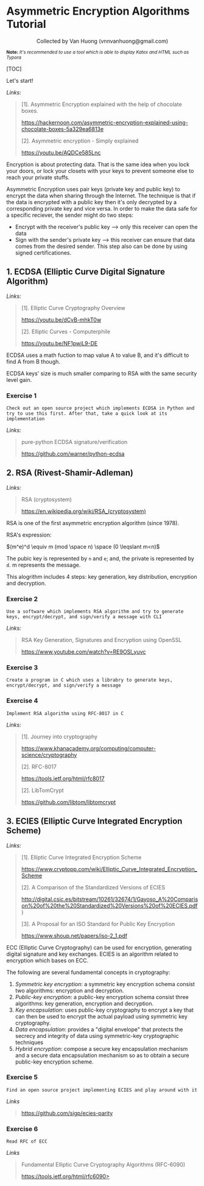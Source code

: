 #    Asymmetric Encryption Algorithms Tutorial

<center>Collected by Van Huong (vnnvanhuong@gmail.com)</center>

<small>**Note:** *It's recommended to use a tool which is able to display Katex and HTML such as Typora*</small>

[TOC]

Let's start!

*Links:*

> [1]. Asymmetric Encryption explained with the help of chocolate boxes.
>
> https://hackernoon.com/asymmetric-encryption-explained-using-chocolate-boxes-5a329ea6813e 
>
> [2]. Asymmetric encryption - Simply explained
>
> https://youtu.be/AQDCe585Lnc

Encryption is about protecting data. That is the same idea when you lock your doors, or lock your closets with your keys to prevent someone else to reach your private stuffs.

Asymmetric Encryption uses pair keys (private key and public key) to encrypt the data when sharing through the Internet. The technique is that if the data is encrypted with a public key then it's only decrypted by a corresponding private key and vice versa. In order to make the data safe for a specific reciever, the sender might do two steps:

- Encrypt with the receiver's public key —> only this receiver can open the data
- Sign with the sender's private key —> this receiver can ensure that data comes from the desired sender. This step also can be done by using signed certificationes.

## 1. ECDSA (Elliptic Curve Digital Signature Algorithm)

*Links:*

>  [1]. Elliptic Curve Cryptography Overview
>
> https://youtu.be/dCvB-mhkT0w
>
> [2]. Elliptic Curves - Computerphile
>
> https://youtu.be/NF1pwjL9-DE

ECDSA uses a math fuction to map value A to value B, and it's difficult to find A from B though.

ECDSA keys' size is much smaller comparing to RSA with the same security level gain.

### Exercise 1

```
Check out an open source project which implements ECDSA in Python and try to use this first. After that, take a quick look at its implementation
```

*Links:*

> pure-python ECDSA signature/verification
>
> <https://github.com/warner/python-ecdsa>



## 2. RSA (Rivest-Shamir-Adleman)

*Links:*

> RSA (cryptosystem)
>
> https://en.wikipedia.org/wiki/RSA_(cryptosystem)

RSA is one of the first asymmetric encryption algorithm (since 1978).

RSA's expression:

$(m^e)^d \equiv m (mod \space n) \space  (0 \leqslant m<n)​$

The pubic key is represented by `n` and `e`; and, the private is represented by `d`. m represents the message. 

This alogrithm includes 4 steps: key generation, key distribution, encryption and decryption.

### Exercise 2

```
Use a software which implements RSA algorithm and try to generate keys, encrypt/decrypt, and sign/verify a message with CLI
```

*Links:*

> RSA Key Generation, Signatures and Encryption using OpenSSL
>
> https://www.youtube.com/watch?v=RE9OSl_yuvc



### Exercise 3

```
Create a program in C which uses a librabry to generate keys, encrypt/decrypt, and sign/verify a message
```



### Exercise 4

```
Implement RSA algorithm using RFC-8017 in C
```

*Links:*

>  [1]. Journey into cryptography
>
> https://www.khanacademy.org/computing/computer-science/cryptography
>
> [2]. RFC-8017
>
> https://tools.ietf.org/html/rfc8017
>
> [2]. LibTomCrypt
>
> https://github.com/libtom/libtomcrypt



## 3. ECIES (Elliptic Curve Integrated Encryption Scheme)

*Links:*

> [1]. Elliptic Curve Integrated Encryption Scheme
>
> https://www.cryptopp.com/wiki/Elliptic_Curve_Integrated_Encryption_Scheme
>
> [2]. A Comparison of the Standardized Versions of ECIES
>
> http://digital.csic.es/bitstream/10261/32674/1/Gayoso_A%20Comparison%20of%20the%20Standardized%20Versions%20of%20ECIES.pdf)
>
> [3]. A Proposal for an ISO Standard for Public Key Encryption
>
> https://www.shoup.net/papers/iso-2_1.pdf

ECC (Elliptic Curve Cryptography) can be used for encryption, generating digital signature and key exchanges. ECIES is an algorithm related to encryption which bases on ECC.

The following are several fundamental concepts in cryptography:

1. *Symmetric key encryption*: a symmetric key encryption schema consist two algorithms: encryption and decryption.
2. *Public-key encryption*: a public-key encryption schema consist three algorithms: key generation, encryption and decryption.
3. *Key encapsulation*: uses public-key cryptography to encrypt a key that can then be used to encrypt the actual payload using symmetric key cryptography.
4. *Data encapsulation*: provides a "digital envelope" that protects the secrecy and integrity of data using symmetric-key cryptographic techniques
5. *Hybrid encryption*: compose a secure key encapsulation mechanism and a secure data encapsulation mechanism so as to obtain a secure public-key encryption scheme.

### Exercise 5

```
Find an open source project implementing ECIES and play around with it
```

*Links*

> https://github.com/sigp/ecies-parity

### Exercise 6

```
Read RFC of ECC
```

*Links*

> Fundamental Elliptic Curve Cryptography Algorithms (RFC-6090)
>
> https://tools.ietf.org/html/rfc6090>